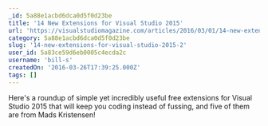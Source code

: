 ```yaml
---
_id: 5a88e1acbd6dca0d5f0d23be
title: '14 New Extensions for Visual Studio 2015'
url: 'https://visualstudiomagazine.com/articles/2016/03/01/14-new-extensions.aspx'
category: 5a88e1acbd6dca0d5f0d23be
slug: '14-new-extensions-for-visual-studio-2015-2'
user_id: 5a83ce59d6eb0005c4ecda2c
username: 'bill-s'
createdOn: '2016-03-26T17:39:25.000Z'
tags: []
---
```


Here's a roundup of simple yet incredibly useful free extensions for Visual Studio 2015 that will keep you coding instead of fussing, and five of them are from Mads Kristensen!

